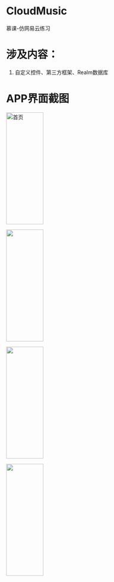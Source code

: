 # CloudMusic
慕课-仿网易云练习

# 涉及内容：
1. 自定义控件、第三方框架、Realm数据库


# APP界面截图

<img width="100px" height="300px" src="https://github.com/cancersyx/CloudMusic/Screencut/netcloudmusic_main.jpg" alt="首页"/>

<img width="100" height="300" src="https://github.com/cancersyx/CloudMusic/Screencut/netcloudmusic_albumlist.jpg"/><br>

<img width="100" height="300" src="https://github.com/cancersyx/CloudMusic/Screencut/netcloudmusic_play.jpg"/>

<img width="100" height="300" src="https://github.com/cancersyx/CloudMusic/Screencut/netcloudmusic_notification.jpg"/><br>


